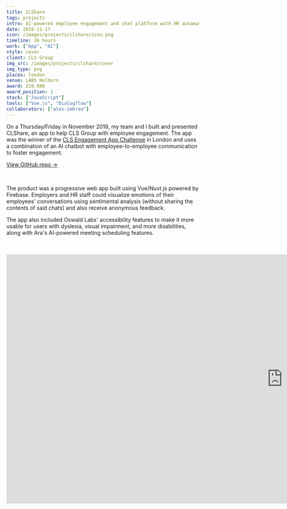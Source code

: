```yaml
---
title: CLShare
tags: projects
intro: AI-powered employee engagement and chat platform with HR automation and analytics for CLS Group
date: 2018-11-17
icon: /images/projects/clshare/icon.png
timeline: 36 hours
work: ["App", "AI"]
style: cover
client: CLS Group
img_src: /images/projects/clshare/cover
img_type: png
places: london
venue: LABS Holborn
award: £10,000
award_position: 1
stack: ["JavaScript"]
tools: ["Vue.js", "Dialogflow"]
collaborators: ["alex-imbrea"]
---
```


On a Thursday/Friday in November 2018, my team and I built and presented CLShare, an app to help CLS Group with employee engagement. The app was the winner of the [CLS Engagement App Challenge](https://clsinnovation.bemyapp.com/) in London and uses a combination of an AI chatbot with employee-to-employee communication to foster engagement.

[View GitHub repo &rarr;](https://github.com/AnandChowdhary/cls-innovation)

<div class="three-images">
  <img alt="" src="/images/projects/clshare/1.png">
  <img alt="" src="/images/projects/clshare/2.png">
  <img alt="" src="/images/projects/clshare/3.png">
</div>

The product was a progressive web app built using Vue/Nuxt.js powered by Firebase. Employers and HR staff could visualize emotions of their employees' conversations using sentimental analysis (without sharing the contents of said chats) and also receive anonymous feedback.

The app also included Oswald Labs' accessibility features to make it more usable for users with dyslexia, visual impairment, and more disabilities, along with Ara's AI-powered meeting scheduling features.

<div class="three-images">
  <img alt="" src="/images/projects/clshare/4.png">
  <img alt="" src="/images/projects/clshare/5.png">
  <img alt="" src="/images/projects/clshare/6.png">
</div>

<div class="two-images">
  <img alt="" src="/images/projects/clshare/IMG_1169.jpg">
  <img alt="" src="/images/projects/clshare/IMG_1195.jpg">
</div>

<iframe src="https://docs.google.com/presentation/d/e/2PACX-1vR9P4UnwfCiXlVVZRZSDyHX0c4mLeTx7d26iSD8yJ0BQmZU0Z4yPUKQPr5M6PcmEAKAY350yWEaC-w6/embed?start=false&loop=true&delayms=3000" frameborder="0" width="1440" height="650" allowfullscreen="true" mozallowfullscreen="true" webkitallowfullscreen="true" loading="lazy"></iframe>
